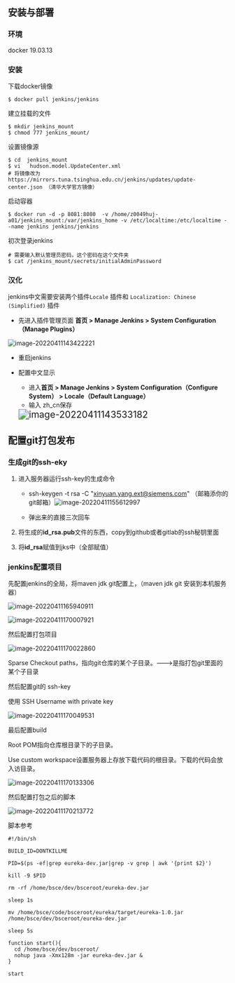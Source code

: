 ##  安装与部署

### 环境

docker 19.03.13

### 安装

下载docker镜像

```shell
$ docker pull jenkins/jenkins
```



建立挂载的文件

```shell
$ mkdir jenkins_mount
$ chmod 777 jenkins_mount/
```



设置镜像源

```shell
$ cd  jenkins_mount
$ vi   hudson.model.UpdateCenter.xml
# 将镜像改为 https://mirrors.tuna.tsinghua.edu.cn/jenkins/updates/update-center.json （清华大学官方镜像）
```



启动容器

```shell
$ docker run -d -p 8081:8080  -v /home/z0049huj-a01/jenkins_mount:/var/jenkins_home -v /etc/localtime:/etc/localtime --name jenkins jenkins/jenkins

```

初次登录jenkins

```shell
# 需要输入默认管理员密码，这个密码在这个文件夹
$ cat /jenkins_mount/secrets/initialAdminPassword
```

### 汉化

jenkins中文需要安装两个插件`Locale` 插件和 `Localization: Chinese (Simplified)` 插件

- 先进入插件管理页面	**首页 > Manage Jenkins > System Configuration（Manage Plugins）**

![image-20220411143422221](static/images/image-20220411143422221.png)

- 重启jenkins

- 配置中文显示

  - 进入**首页 > Manage Jenkins > System Configuration（Configure System） > Locale（Default Language）**  
  - 输入 zh_cn保存

  <img src="static/images/image-20220411143533182.png" alt="image-20220411143533182" style="zoom: 150%;" />





## 配置git打包发布

### 生成git的ssh-eky

1. 进入服务器运行ssh-key的生成命令

   - ssh-keygen -t rsa -C "xinyuan.yang.ext@siemens.com"     （邮箱添你的git邮箱）![image-20220411155612997](static/images/image-20220411155612997.png)

   - 弹出来的直接三次回车

2. 将生成的**id_rsa.pub**文件的东西，copy到github或者gitlab的ssh秘钥里面

3. 将**id_rsa**赋值到jks中（全部赋值）

### jenkins配置项目

先配置jenkins的全局，将maven  jdk  git配置上，（maven   jdk    git 安装到本机服务器）

![image-20220411165940911](static/images/image-20220411165940911.png)

![image-20220411170007921](static/images/image-20220411170007921.png)





然后配置打包项目

![image-20220411170022860](static/images/image-20220411170022860.png)

Sparse Checkout paths，指向git仓库的某个子目录。--->是指打包git里面的某个子目录



然后配置git的 ssh-key  

使用 SSH Username with private key

![image-20220411170049531](static/images/image-20220411170049531.png)

最后配置build

Root POM指向仓库根目录下的子目录。

Use custom workspace设置服务器上存放下载代码的根目录。下载的代码会放入访目录。

![image-20220411170133306](static/images/image-20220411170133306.png)

然后配置打包之后的脚本

![image-20220411170213772](static/images/image-20220411170213772.png)



脚本参考

```shell
#!/bin/sh

BUILD_ID=DONTKILLME

PID=$(ps -ef|grep eureka-dev.jar|grep -v grep | awk '{print $2}')

kill -9 $PID

rm -rf /home/bsce/dev/bsceroot/eureka-dev.jar

sleep 1s

mv /home/bsce/code/bsceroot/eureka/target/eureka-1.0.jar /home/bsce/dev/bsceroot/eureka-dev.jar

sleep 5s

function start(){
  cd /home/bsce/dev/bsceroot/
  nohup java -Xmx128m -jar eureka-dev.jar &
}

start

```

